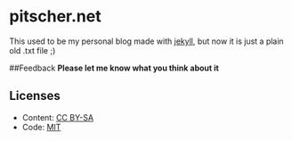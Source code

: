 # pitscher.net
This used to be my personal blog made with [jekyll](https://jekyllrb.com/), but now it is just a plain old .txt file ;) 



##Feedback
**Please let me know what you think about it**


## Licenses

- Content: [CC BY-SA](http://creativecommons.org/licenses/by-sa/3.0/)
- Code: [MIT](http://opensource.org/licenses/mit-license.php)
